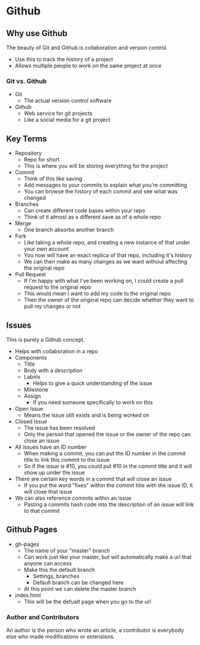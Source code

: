 

# Github

## Why use Github
The beauty of Git and Github is collaboration and version control.
- Use this to track the history of a project
- Allows multiple people to work on the same project at once

### Git vs. Github

- Git
	- The actual version control software
- Github
	- Web service for git projects
	- Like a social media for a git project

## Key Terms

- Repository
	- Repo for short
	- This is where you will be storing everything for the project
- Commit
	- Think of this like saving
	- Add messages to your commits to explain what you're committing
	- You can browse the history of each commit and see what was changed
- Branches
	- Can create different code bases within your repo
	- Think of it almost as a different save as of a whole repo
- Merge
	- One branch absorbs another branch
- Fork
	- Like taking a whole repo, and creating a new instance of that under your own account
	- You now will have an exact replica of that repo, including it's history
	- We can then make as many changes as we want without affecting the original repo
- Pull Request
	- If I'm happy with what I've been working on, I could create a pull request to the original repo
	- This would mean I want to add my code to the original repo
	- Then the owner of the original repo can decide whether they want to pull my changes or not

## Issues

This is purely a Github concept.
- Helps with collaboration in a repo
- Components
	- Title
	- Body with a description
	- Labels
		- Helps to give a quick understanding of the issue
	- Milestone
	- Assign
		- If you need someone specifically to work on this
- Open Issue
	- Means the issue still exists and is being worked on
- Closed Issue
	- The issue has been resolved
	- Only the person that opened the issue or the owner of the repo can close an issue
- All issues have an ID number
	- When making a commit, you can put the ID number in the commit title to link this commit to the issue
	- So if the issue is #10, you could put #10 in the commit title and it will show up under the issue
- There are certain key words in a commit that will close an issue
	- If you put the word "fixes" within the commit title with the issue ID, it will close that issue
- We can also reference commits within an issue
	- Pasting a commits hash code into the description of an issue will link to that commit

## Github Pages

- gh-pages
	- The name of your "master" branch
	- Can work just like your master, but will automatically make a url that anyone can access
	- Make this the default branch
		- Settings, branches
		- Default branch can be changed here
	- At this point we can delete the master branch
- index.html
	- This will be the defualt page when you go to the url

### Author and Contributors

An author is the person who wrote an article, a contributor is everybody else who made modifications or extensions.